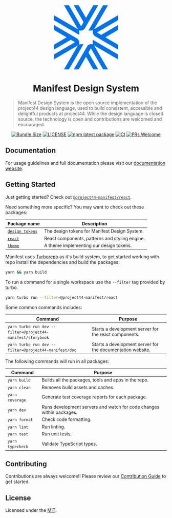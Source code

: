 <div align="center">
  <a href="https://www.manifestdesignsystem.com"><img src="apps/docs/public/images/logo.png" width="200" height="200" /></a>
</div>

<h1 align="center">Manifest Design System</h1>

> Manifest Design System is the open source implementation of the project44 design language, used to
> build consistent, accessible and delightful products at project44. While the design language is
> closed source, the technology is open and contributions are welcomed and encouraged.

<div align="center">

[![Bundle Size](https://img.shields.io/bundlephobia/minzip/@project44-manifest/react/latest.svg)](https://bundlephobia.com/result?p=@project44-manifest/react@latest)
[![LICENSE](https://img.shields.io/apm/l/atomic-design-ui.svg?style=flat)](https://github.com/project44/manifest/blob/main/LICENSE)
[![npm latest package](https://img.shields.io/npm/v/@project44-manifest/react/latest.svg?label=@project44-manifest/react)](https://www.npmjs.com/package/@project44-manifest/react)
[![CI](https://github.com/project44/manifest/actions/workflows/ci.yml/badge.svg)](https://github.com/project44/manifest/actions/workflows/ci.yml)
[![PRs Welcome](https://img.shields.io/badge/PRs-welcome-brightgreen.svg?style=flat-square)](https://makeapullrequest.com)

</div>

## Documentation

For usage guidelines and full documentation please visit our
[documentation website](https://www.manifestdesignsystem.com).

## Getting Started

Just getting started? Check out [`@project44-manifest/react`](./packages/react).

Need something more specific? You may want to check out these packages:

| Package name                                | Description                                    |
| ------------------------------------------- | ---------------------------------------------- |
| [`design tokens`](./packages/design-tokens) | The design tokens for Manifest Design System.  |
| [`react`](./packages/react)                 | React components, patterns and styling engine. |
| [`theme`](./packages/theme)                 | A theme implementing our design tokens.        |

Manifest uses [Turborepo](https://turbo.build/repo) as it's build system, to get started working
with repo install the dependencies and build the packages:

```sh
yarn && yarn build
```

To run a command for a single workspace use the `--filter` tag provided by turbo.

```sh
yarn turbo run --filter=@project44-manifest/react
```

Some common commands includes:

| Command                                                     | Purpose                                                    |
| ----------------------------------------------------------- | ---------------------------------------------------------- |
| `yarn turbo run dev --filter=@project44-manifest/storybook` | Starts a development server for the react components.      |
| `yarn turbo run dev --filter=@project44-manifest/doc`       | Starts a development server for the documentation website. |

The following commands will run in all packages:

| Command          | Purpose                                                              |
| ---------------- | -------------------------------------------------------------------- |
| `yarn build`     | Builds all the packages, tools and apps in the repo.                 |
| `yarn clean`     | Removes build assets and caches.                                     |
| `yarn coverage`  | Generate test coverage reports for each package.                     |
| `yarn dev`       | Runs development servers and watch for code changes within packages. |
| `yarn format`    | Check code formatting.                                               |
| `yarn lint`      | Run linting.                                                         |
| `yarn test`      | Run unit tests.                                                      |
| `yarn typecheck` | Validate TypeScript types.                                           |

## Contributing

Contributions are always welcome!! Please review our [Contribution Guide](/.github/CONTRIBUTING.md)
to get started.

## License

Licensed under the [MIT](/LICENSE).
